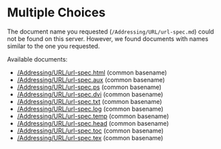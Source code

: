<!DOCTYPE HTML PUBLIC "-//IETF//DTD HTML 2.0//EN">
<html><head>
<title>300 Multiple Choices</title>
</head><body>
<h1>Multiple Choices</h1>
The document name you requested (<code>/Addressing/URL/url-spec.md</code>) could not be found on this server.
However, we found documents with names similar to the one you requested.<p>Available documents:
<ul>
<li><a href="/Addressing/URL/url-spec.html">/Addressing/URL/url-spec.html</a> (common basename)
<li><a href="/Addressing/URL/url-spec.aux">/Addressing/URL/url-spec.aux</a> (common basename)
<li><a href="/Addressing/URL/url-spec.ps">/Addressing/URL/url-spec.ps</a> (common basename)
<li><a href="/Addressing/URL/url-spec.dvi">/Addressing/URL/url-spec.dvi</a> (common basename)
<li><a href="/Addressing/URL/url-spec.txt">/Addressing/URL/url-spec.txt</a> (common basename)
<li><a href="/Addressing/URL/url-spec.log">/Addressing/URL/url-spec.log</a> (common basename)
<li><a href="/Addressing/URL/url-spec.temp">/Addressing/URL/url-spec.temp</a> (common basename)
<li><a href="/Addressing/URL/url-spec.head">/Addressing/URL/url-spec.head</a> (common basename)
<li><a href="/Addressing/URL/url-spec.toc">/Addressing/URL/url-spec.toc</a> (common basename)
<li><a href="/Addressing/URL/url-spec.tex">/Addressing/URL/url-spec.tex</a> (common basename)
</ul>
</body></html>
